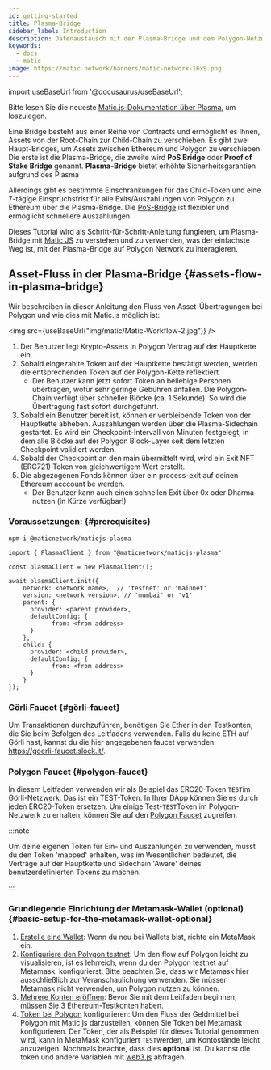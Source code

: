 ```yaml
---
id: getting-started
title: Plasma-Bridge
sidebar_label: Introduction
description: Datenaustausch mit der Plasma-Bridge und dem Polygon-Netzwerk.
keywords:
  - docs
  - matic
image: https://matic.network/banners/matic-network-16x9.png
---
```


import useBaseUrl from '@docusaurus/useBaseUrl';

Bitte lesen Sie die neueste [Matic.js-Dokumentation über Plasma](https://maticnetwork.github.io/matic.js/docs/plasma/), um loszulegen.

Eine Bridge besteht aus einer Reihe von Contracts und ermöglicht es Ihnen, Assets von der Root-Chain zur Child-Chain zu verschieben. Es gibt zwei Haupt-Bridges, um Assets zwischen Ethereum und Polygon zu verschieben. Die erste ist die Plasma-Bridge, die zweite wird **PoS Bridge** oder **Proof of Stake Bridge** genannt. **Plasma-Bridge** bietet erhöhte Sicherheitsgarantien aufgrund des Plasma

Allerdings gibt es bestimmte Einschränkungen für das Child-Token und eine 7-tägige Einspruchsfrist für alle Exits/Auszahlungen von Polygon zu Ethereum über die Plasma-Bridge. Die [PoS-Bridge](/docs/develop/ethereum-polygon/pos/getting-started) ist flexibler und ermöglicht schnellere Auszahlungen.

Dieses Tutorial wird als Schritt-für-Schritt-Anleitung fungieren, um Plasma-Bridge mit [Matic JS](https://github.com/maticnetwork/matic.js) zu verstehen und zu verwenden, was der einfachste Weg ist, mit der Plasma-Bridge auf Polygon Network zu interagieren.

## Asset-Fluss in der Plasma-Bridge {#assets-flow-in-plasma-bridge}

Wir beschreiben in dieser Anleitung den Fluss von Asset-Übertragungen bei Polygon und wie dies mit Matic.js möglich ist:

<img src={useBaseUrl("img/matic/Matic-Workflow-2.jpg")} />

1. Der Benutzer legt Krypto-Assets in Polygon Vertrag auf der Hauptkette ein.
2. Sobald eingezahlte Token auf der Hauptkette bestätigt werden, werden die entsprechenden Token auf der Polygon-Kette reflektiert
   - Der Benutzer kann jetzt sofort Token an beliebige Personen übertragen, wofür sehr geringe Gebühren anfallen. Die Polygon-Chain verfügt über schneller Blöcke (ca. 1 Sekunde). So wird die Übertragung fast sofort durchgeführt.
3. Sobald ein Benutzer bereit ist, können er verbleibende Token von der Hauptkette abheben. Auszahlungen werden über die Plasma-Sidechain gestartet. Es wird ein Checkpoint-Intervall von Minuten festgelegt, in dem alle Blöcke auf der Polygon Block-Layer seit dem letzten Checkpoint validiert werden.
4. Sobald der Checkpoint an den main übermittelt wird, wird ein Exit NFT (ERC721) Token von gleichwertigem Wert erstellt.
5. Die abgezogenen Fonds können über ein process-exit auf deinen Ethereum acccount be werden.
   - Der Benutzer kann auch einen schnellen Exit über 0x oder Dharma nutzen (in Kürze verfügbar!)

### Voraussetzungen: {#prerequisites}

```
npm i @maticnetwork/maticjs-plasma

import { PlasmaClient } from "@maticnetwork/maticjs-plasma"

const plasmaClient = new PlasmaClient();

await plasmaClient.init({
    network: <network name>,  // 'testnet' or 'mainnet'
    version: <network version>, // 'mumbai' or 'v1'
    parent: {
      provider: <parent provider>,
      defaultConfig: {
            from: <from address>
      }
    },
    child: {
      provider: <child provider>,
      defaultConfig: {
            from: <from address>
      }
    }
});

```

### Görli Faucet {#görli-faucet}

Um Transaktionen durchzuführen, benötigen Sie Ether in den Testkonten, die Sie beim Befolgen des Leitfadens verwenden. Falls du keine ETH auf Görli hast, kannst du die hier angegebenen faucet verwenden: https://goerli-faucet.slock.it/.

### Polygon Faucet {#polygon-faucet}

In diesem Leitfaden verwenden wir als Beispiel das ERC20-Token `TEST`im Görli-Netzwerk. Das ist ein TEST-Token. In Ihrer DApp können Sie es durch jeden ERC20-Token ersetzen. Um einige Test-`TEST`Token im Polygon-Netzwerk zu erhalten, können Sie auf den [Polygon Faucet](https://faucet.polygon.technology/) zugreifen.

:::note

Um deine eigenen Token für Ein- und Auszahlungen zu verwenden, musst du den Token 'mapped' erhalten, was im Wesentlichen bedeutet, die Verträge auf der Hauptkette und Sidechain 'Aware' deines benutzerdefinierten Tokens zu machen.

:::

### Grundlegende Einrichtung der Metamask-Wallet (optional) {#basic-setup-for-the-metamask-wallet-optional}

1. [Erstelle eine Wallet](/docs/develop/metamask/hello): Wenn du neu bei Wallets bist, richte ein MetaMask ein.
2. [Konfiguriere den Polygon testnet](/docs/develop/metamask/config-polygon-on-metamask): Um den flow auf Polygon leicht zu visualisieren, ist es lehrreich, wenn du den Polygon testnet auf Metamask. konfigurierst. Bitte beachten Sie, dass wir Metamask hier ausschließlich zur Veranschaulichung verwenden. Sie müssen Metamask nicht verwenden, um Polygon nutzen zu können.
3. [Mehrere Konten eröffnen](/docs/develop/metamask/multiple-accounts): Bevor Sie mit dem Leitfaden beginnen, müssen Sie 3 Ethereum-Testkonten haben.
4. [Token bei Polygon](/docs/develop/metamask/custom-tokens) konfigurieren: Um den Fluss der Geldmittel bei Polygon mit Matic.js darzustellen, können Sie Token bei Metamask konfigurieren. Der Token, der als Beispiel für dieses Tutorial genommen wird, kann in MetaMask konfiguriert `TEST`werden, um Kontostände leicht anzuzeigen. Nochmals beachte, dass dies **optional** ist. Du kannst die token und andere Variablen mit [web3.js](https://web3js.readthedocs.io/en/1.0/) abfragen.
